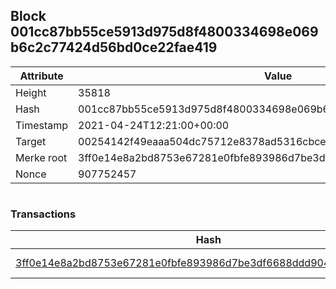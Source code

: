 ## Block 001cc87bb55ce5913d975d8f4800334698e069b6c2c77424d56bd0ce22fae419

Attribute | Value
--- | ---
Height | 35818
Hash | 001cc87bb55ce5913d975d8f4800334698e069b6c2c77424d56bd0ce22fae419
Timestamp | 2021-04-24T12:21:00+00:00
Target | 00254142f49eaaa504dc75712e8378ad5316cbcead634704b3734b6271167cc4
Merke root | 3ff0e14e8a2bd8753e67281e0fbfe893986d7be3df6688ddd9040e81aaf8d9c8
Nonce | 907752457

```

```

### Transactions

Hash | Amount
--- | ---
[3ff0e14e8a2bd8753e67281e0fbfe893986d7be3df6688ddd9040e81aaf8d9c8](3ff0e14e8a2bd8753e67281e0fbfe893986d7be3df6688ddd9040e81aaf8d9c8.md) | 10.00000000 SKEPTI 
